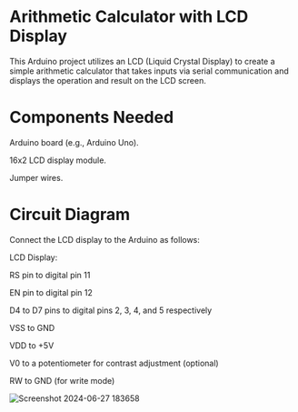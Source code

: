 # Arithmetic Calculator with LCD Display

This Arduino project utilizes an LCD (Liquid Crystal Display) to create a simple arithmetic calculator that takes inputs via serial communication and displays the operation and result on the LCD screen.

# Components Needed

Arduino board (e.g., Arduino Uno).

16x2 LCD display module.

Jumper wires.

# Circuit Diagram
Connect the LCD display to the Arduino as follows:

LCD Display:

RS pin to digital pin 11

EN pin to digital pin 12

D4 to D7 pins to digital pins 2, 3, 4, and 5 respectively

VSS to GND

VDD to +5V

V0 to a potentiometer for contrast adjustment (optional)

RW to GND (for write mode)

![Screenshot 2024-06-27 183658](https://github.com/piyush-mohanty82/1_arduino_projects/assets/174017382/41292dd7-7ca2-431e-9431-e60f9c2e7720)
